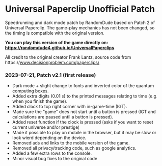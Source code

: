 # Universal Paperclip Unofficial Patch
Speedrunning and dark mode patch by RandomDude based on Patch 2 of Universal Paperclip. 
The game-play mechanics has not been changed, so the timing is compatible with the original version.

**You can play this version of the game directly on: https://randomdude4.github.io/UniversalPaperclips**

All credit to the original creator Frank Lantz, source code from ht<span>tps://www.decisionproblem.com/paperclips/


### 2023-07-21, Patch v2.1 (first release)
- Dark mode + slight change to fonts and inverted color of the quantum computing boxes.
- Added extra digits (0.01 s) to the printed messages relating to time (e.g. when you finish the game).
- Added clock to top right corner with in-game-time (IGT).
- Made sure the "game" does not start until a button is pressed (IGT and calculations are paused until a button is pressed).
- Added reset function if the clock is pressed (asks if you want to reset current universe and/or prestige)
- Made it possible to play on mobile in the browser, but it may be slow or look wierd depending on the device.
- Removed ads and links to the mobile version of the game.
- Removed all privacy/tracking code, such as google analytics.
- Added a few extra rows to the console.
- Minor visual bug fixes to the original code
